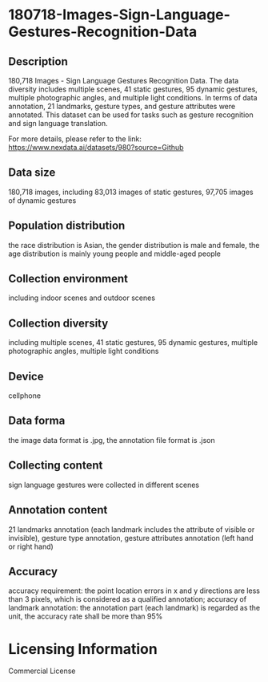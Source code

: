 # 180718-Images-Sign-Language-Gestures-Recognition-Data


## Description
180,718 Images - Sign Language Gestures Recognition Data. The data diversity includes multiple scenes, 41 static gestures, 95 dynamic gestures, multiple photographic angles, and multiple light conditions. In terms of data annotation, 21 landmarks, gesture types, and gesture attributes were annotated. This dataset can be used for tasks such as gesture recognition and sign language translation.

For more details, please refer to the link: https://www.nexdata.ai/datasets/980?source=Github


## Data size
180,718 images, including 83,013 images of static gestures, 97,705 images of dynamic gestures

## Population distribution
the race distribution is Asian, the gender distribution is male and female, the age distribution is mainly young people and middle-aged people

## Collection environment
including indoor scenes and outdoor scenes

## Collection diversity
including multiple scenes, 41 static gestures, 95 dynamic gestures, multiple photographic angles, multiple light conditions

## Device
cellphone

## Data forma
the image data format is .jpg, the annotation file format is .json

## Collecting content
sign language gestures were collected in different scenes

## Annotation content
21 landmarks annotation (each landmark includes the attribute of visible or invisible), gesture type annotation, gesture attributes annotation (left hand or right hand)

## Accuracy
accuracy requirement: the point location errors in x and y directions are less than 3 pixels, which is considered as a qualified annotation; accuracy of landmark annotation: the annotation part (each landmark) is regarded as the unit, the accuracy rate shall be more than 95%

# Licensing Information
Commercial License
